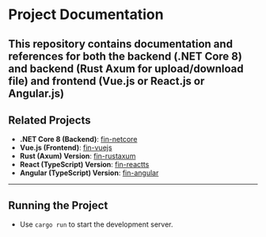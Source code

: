 # Project Documentation

This repository contains documentation and references for both the **backend** (.NET Core 8) and **backend** (Rust Axum for upload/download file) and **frontend** (Vue.js or React.js or Angular.js)
---

## Related Projects

- **.NET Core 8 (Backend)**: [fin-netcore](https://github.com/HairulDev/fin-netcore)
- **Vue.js (Frontend)**: [fin-vuejs](https://github.com/HairulDev/fin-vuejs)
- **Rust (Axum) Version**: [fin-rustaxum](https://github.com/HairulDev/fin-rustaxum)
- **React (TypeScript) Version**: [fin-reactts](https://github.com/HairulDev/fin-reactts)
- **Angular (TypeScript) Version**: [fin-angular](https://github.com/HairulDev/fin-angular)

---

## Running the Project
- Use `cargo run` to start the development server.